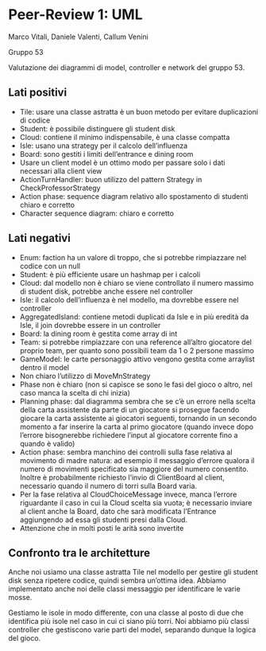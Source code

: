 # Peer-Review 1: UML

Marco Vitali, Daniele Valenti, Callum Venini

Gruppo 53

Valutazione dei diagrammi di model, controller e network del gruppo 53.

## Lati positivi

- Tile: usare una classe astratta è un buon metodo per evitare duplicazioni di codice
- Student: è possibile distinguere gli student disk
- Cloud: contiene il minimo indispensabile, è una classe compatta
- Isle: usano una strategy per il calcolo dell’influenza
- Board: sono gestiti i limiti dell’entrance e dining room
- Usare un client model è un ottimo modo per passare solo i dati necessari alla client view
- ActionTurnHandler: buon utilizzo del pattern Strategy in CheckProfessorStrategy
- Action phase: sequence diagram relativo allo spostamento di studenti chiaro e corretto
- Character sequence diagram: chiaro e corretto

## Lati negativi

- Enum: faction ha un valore di troppo, che si potrebbe rimpiazzare nel codice con un null
- Student: è più efficiente usare un hashmap per i calcoli
- Cloud: dal modello non è chiaro se viene controllato il numero massimo di student disk, potrebbe anche essere nel controller
- Isle: il calcolo dell’influenza è nel modello, ma dovrebbe essere nel controller
- AggregatedIsland: contiene metodi duplicati da Isle e in più eredità da Isle, il join dovrebbe essere in un controller
- Board: la dining room è gestita come array di int
- Team: si potrebbe rimpiazzare con una reference all’altro giocatore del proprio team, per quanto sono possibili team da 1 o 2 persone massimo
- GameModel: le carte personaggio attivo vengono gestita come arraylist dentro il model
- Non chiaro l’utilizzo di MoveMnStrategy
- Phase non è chiaro (non si capisce se sono le fasi del gioco o altro, nel caso manca la scelta di chi inizia)
- Planning phase: dal diagramma sembra che se c’è un errore nella scelta della carta assistente da parte di un giocatore si prosegue facendo giocare la carta assistente ai giocatori seguenti, tornando in un secondo momento a far inserire la carta al primo giocatore (quando invece dopo l’errore bisognerebbe richiedere l’input al giocatore corrente fino a quando è valido)
- Action phase: sembra manchino dei controlli sulla fase relativa al movimento di madre natura: ad esempio il messaggio d’errore qualora il numero di movimenti specificato sia maggiore del numero consentito. Inoltre è probabilmente richiesto l’invio di ClientBoard al client, necessario quando il numero di torri sulla Board varia.
- Per la fase relativa al CloudChoiceMessage invece, manca l’errore riguardante il caso in cui la Cloud scelta sia vuota; è necessario inviare al client anche la Board, dato che sarà modificata l’Entrance aggiungendo ad essa gli studenti presi dalla Cloud.
- Attenzione che in molti posti le arità sono invertite

## Confronto tra le architetture

Anche noi usiamo una classe astratta Tile nel modello per gestire gli student disk senza ripetere codice, quindi sembra un’ottima idea.
Abbiamo implementato anche noi delle classi messaggio per identificare le varie mosse.

Gestiamo le isole in modo differente, con una classe al posto di due che identifica più isole nel caso in cui ci siano più torri.
Noi abbiamo più classi controller che gestiscono varie parti del model, separando dunque la logica del gioco.
